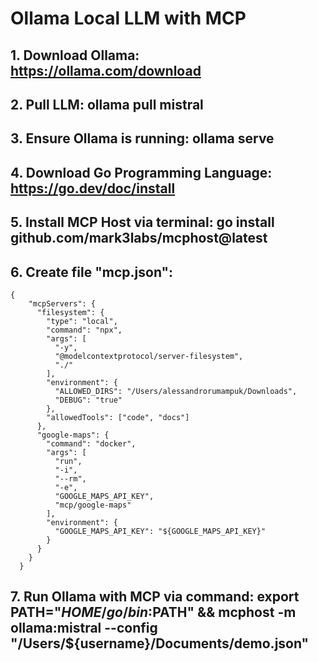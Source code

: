 # Ollama Local LLM with MCP

## 1. Download Ollama: https://ollama.com/download
## 2. Pull LLM: ollama pull mistral
## 3. Ensure Ollama is running: ollama serve
## 4. Download Go Programming Language: https://go.dev/doc/install
## 5. Install MCP Host via terminal: go install github.com/mark3labs/mcphost@latest
## 6. Create file "mcp.json":

```
{
    "mcpServers": {
      "filesystem": {
        "type": "local",
        "command": "npx",
        "args": [
          "-y",
          "@modelcontextprotocol/server-filesystem",
          "./"
        ],
        "environment": {
          "ALLOWED_DIRS": "/Users/alessandrorumampuk/Downloads",
          "DEBUG": "true"
        },
        "allowedTools": ["code", "docs"]
      },
      "google-maps": {
        "command": "docker",
        "args": [
          "run",
          "-i",
          "--rm",
          "-e",
          "GOOGLE_MAPS_API_KEY",
          "mcp/google-maps"
        ],
        "environment": {
          "GOOGLE_MAPS_API_KEY": "${GOOGLE_MAPS_API_KEY}"
        }
      }
    }
  }
```

## 7. Run Ollama with MCP via command: export PATH="$HOME/go/bin:$PATH" && mcphost -m ollama:mistral --config "/Users/${username}/Documents/demo.json"
